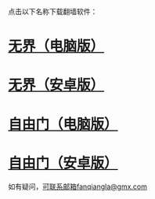 点击以下名称下载翻墙软件：
# <a href="https://github.com/fanqiangla/ruanjian/raw/master/u1902.exe">无界（电脑版）</a> 
# <a href="https://github.com/fanqiangla/ruanjian/raw/master/um.apk">无界（安卓版）</a>
# <a href="https://github.com/fanqiangla/ruanjian/raw/master/fg768p.exe">自由门（电脑版）</a>
# <a href="https://github.com/fanqiangla/ruanjian/raw/master/fgma.apk">自由门（安卓版）</a>
如有疑问，可联系邮箱fanqiangla@gmx.com

